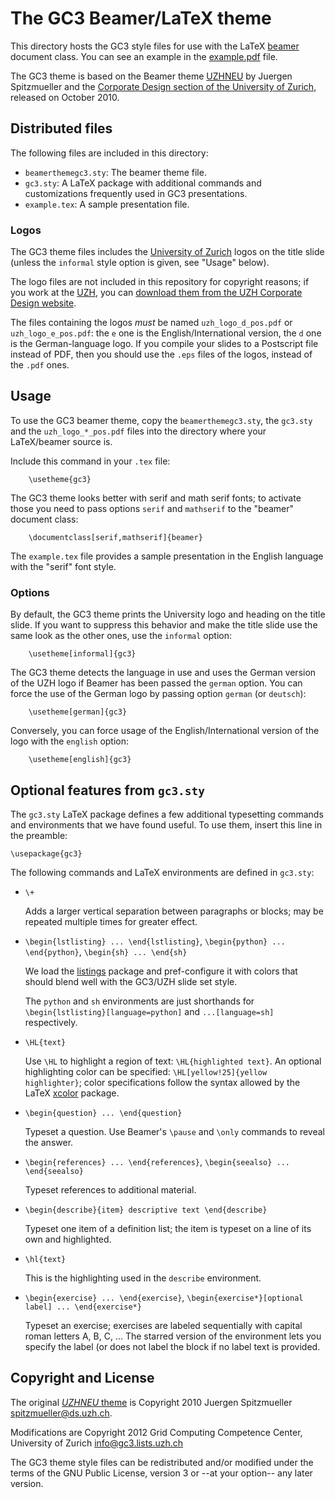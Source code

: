 The GC3 Beamer/LaTeX theme
==========================

This directory hosts the GC3 style files for use with the LaTeX
[beamer][1] document class.  You can see an example in the
[example.pdf](https://github.com/gc3-uzh-ch/beamer-theme-gc3/blob/master/example.pdf?raw=true)
file.

The GC3 theme is based on the Beamer theme [UZHNEU][2] by Juergen
Spitzmueller and the [Corporate Design section of the University of Zurich][3],
released on October 2010.


Distributed files
-----------------

The following files are included in this directory:

* `beamerthemegc3.sty`: The beamer theme file.
* `gc3.sty`: A LaTeX package with additional commands and customizations frequently used in GC3 presentations.
* `example.tex`: A sample presentation file.

### Logos

The GC3 theme files includes the [University of Zurich][uzh] logos on the
title slide (unless the `informal` style option is given, see "Usage"
below).

The logo files are not included in this repository for copyright
reasons; if you work at the [UZH][uzh], you can
[download them from the UZH Corporate Design website][logos].

The files containing the logos _must_ be named `uzh_logo_d_pos.pdf` or
`uzh_logo_e_pos.pdf`: the `e` one is the English/International
version, the `d` one is the German-language logo.  If you compile your
slides to a Postscript file instead of PDF, then you should use the
`.eps` files of the logos, instead of the `.pdf` ones.


Usage
-----

To use the GC3 beamer theme, copy the `beamerthemegc3.sty`, the
`gc3.sty` and the `uzh_logo_*_pos.pdf` files into the directory where
your LaTeX/beamer source is.

Include this command in your `.tex` file:

        \usetheme{gc3}

The GC3 theme looks better with serif and math serif fonts; to
activate those you need to pass options `serif` and `mathserif` to the
"beamer" document class:

        \documentclass[serif,mathserif]{beamer}

The `example.tex` file provides a sample presentation in the English
language with the "serif" font style.

### Options

By default, the GC3 theme prints the University logo and heading on
the title slide.  If you want to suppress this behavior and make the
title slide use the same look as the other ones, use the `informal`
option:

        \usetheme[informal]{gc3}

The GC3 theme detects the language in use and uses the German version
of the UZH logo if Beamer has been passed the `german` option.  You
can force the use of the German logo by passing option `german` (or
`deutsch`):

        \usetheme[german]{gc3}

Conversely, you can force usage of the English/International version
of the logo with the `english` option:

        \usetheme[english]{gc3}


Optional features from `gc3.sty`
--------------------------------

The `gc3.sty` LaTeX package defines a few additional typesetting
commands and environments that we have found useful.
To use them, insert this line in the preamble:

    \usepackage{gc3}

The following commands and LaTeX environments are defined in
`gc3.sty`:

* `\+`

  Adds a larger vertical separation between paragraphs or blocks; may be repeated multiple times for greater effect.

* `\begin{lstlisting} ... \end{lstlisting}`, `\begin{python} ... \end{python}`, `\begin{sh} ... \end{sh}`

  We load the [listings](http://www.ctan.org/pkg/listings) package and
  pref-configure it with colors that should blend well with the
  GC3/UZH slide set style.

  The `python` and `sh` environments are just shorthands for
  `\begin{lstlisting}[language=python]` and `...[language=sh]`
  respectively.

* `\HL{text}`

  Use `\HL` to highlight a region of text: `\HL{highlighted text}`.
  An optional highlighting color can be specified:
  `\HL[yellow!25]{yellow highlighter}`; color specifications follow
  the syntax allowed by the LaTeX
  [xcolor](http://www.ctan.org/pkg/xcolor) package.

* `\begin{question} ... \end{question}`

  Typeset a question.  Use Beamer's `\pause` and `\only` commands to reveal the answer.

* `\begin{references} ... \end{references}`, `\begin{seealso} ... \end{seealso}`

  Typeset references to additional material.

* `\begin{describe}{item} descriptive text \end{describe}`

  Typeset one item of a definition list; the item is typeset on a line of its own and highlighted.

* `\hl{text}`

  This is the highlighting used in the `describe` environment.

* `\begin{exercise} ... \end{exercise}`,
  `\begin{exercise*}[optional label] ... \end{exercise*}`

  Typeset an exercise; exercises are labeled sequentially with capital roman letters A, B, C, ...
  The starred version of the environment lets you specify the label (or does not label the block
  if no label text is provided.


Copyright and License
---------------------

The original [_UZHNEU_ theme][2] is Copyright 2010 Juergen Spitzmueller <spitzmueller@ds.uzh.ch>.

Modifications are Copyright 2012 Grid Computing Competence Center, University of Zurich <info@gc3.lists.uzh.ch>

The GC3 theme style files can be redistributed and/or modified under
the terms of the GNU Public License, version 3 or --at your option-- any
later version.


<!-- References: -->
[1]: https://bitbucket.org/rivanvx/beamer/wiki/Home
[2]: https://idcmslive01.uzh.ch/cd/live/vorlagenboerse/downloads.html#15
[3]: http://www.cd.uzh.ch/index.html

[uzh]: http://www.uzh.ch/
[logos]: http://www.cd.uzh.ch/downloads/logos.html

<!--
 LocalWords:  english usetheme
 -->
